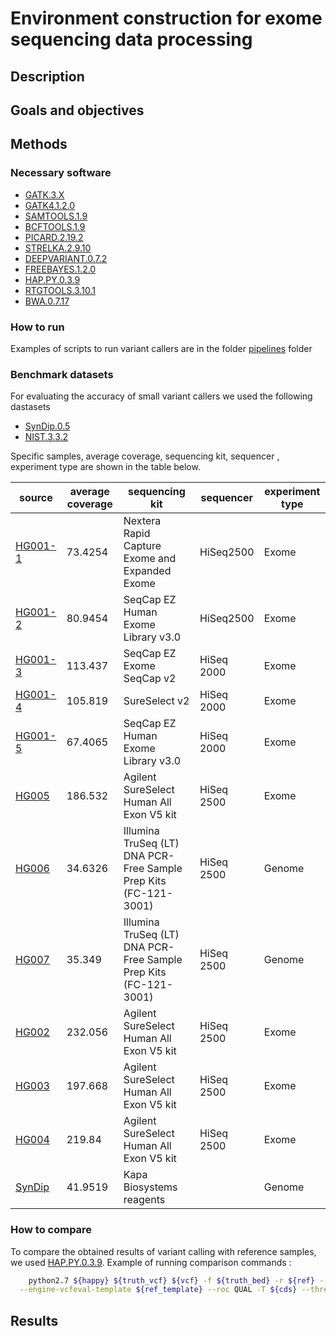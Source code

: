 # Environment construction for exome sequencing data processing

## Description

## Goals and objectives

## Methods

### Necessary software

* [GATK.3.X](https://software.broadinstitute.org/gatk/download/archive)
* [GATK4.1.2.0](https://software.broadinstitute.org/gatk/download/index)
* [SAMTOOLS.1.9](https://github.com/samtools/samtools/releases/tag/1.9)
* [BCFTOOLS.1.9](https://github.com/samtools/bcftools/releases/tag/1.9)
* [PICARD.2.19.2](https://github.com/broadinstitute/picard/releases/tag/2.19.2)
* [STRELKA.2.9.10](https://github.com/Illumina/strelka/releases/tag/v2.9.10)
* [DEEPVARIANT.0.7.2](https://github.com/google/deepvariant/releases/tag/v0.7.2)
* [FREEBAYES.1.2.0](https://github.com/ekg/freebayes/releases/tag/v1.2.0)
* [HAP.PY.0.3.9](https://github.com/Illumina/hap.py/releases/tag/v0.3.9)
* [RTGTOOLS.3.10.1](https://github.com/RealTimeGenomics/rtg-tools/releases/tag/3.10.1)
* [BWA.0.7.17](https://github.com/lh3/bwa/releases/tag/v0.7.17)

### How to run

Examples of scripts to run variant callers are in the folder [pipelines](https://github.com/BI2019CallersBenchmarking/BI2019CallersBenchmarking/tree/master/pipelines) folder

### Benchmark datasets

For evaluating the accuracy of small variant callers we used the following dastasets

* [SynDip.0.5](https://github.com/lh3/CHM-eval/releases/tag/v0.5)
* [NIST.3.3.2](https://github.com/genome-in-a-bottle/giab_latest_release)

Specific samples, average coverage, sequencing kit, sequencer , experiment type are shown in the table below.

| source | average coverage | sequencing kit | sequencer | experiment type |
| --- | --- | --- | --- | --- |
| [HG001-1]() | 73.4254 | Nextera Rapid Capture Exome and Expanded Exome | HiSeq2500 | Exome |
| [HG001-2]() | 80.9454 | SeqCap EZ Human Exome Library v3.0 | HiSeq2500 | Exome |
| [HG001-3]() | 113.437 | SeqCap EZ Exome SeqCap v2 | HiSeq 2000 | Exome |
| [HG001-4]() | 105.819 | SureSelect v2 |HiSeq 2000 | Exome |
| [HG001-5]() | 67.4065 | SeqCap EZ Human Exome Library v3.0 | HiSeq 2000 | Exome |
| [HG005]() | 186.532 | Agilent SureSelect Human All Exon V5 kit | HiSeq 2500 | Exome |
| [HG006]() | 34.6326 | Illumina TruSeq (LT) DNA PCR-Free Sample Prep Kits (FC-121-3001) | HiSeq 2500 | Genome |
| [HG007]() | 35.349 | Illumina TruSeq (LT) DNA PCR-Free Sample Prep Kits (FC-121-3001) | HiSeq 2500 | Genome |
| [HG002]() | 232.056 | Agilent SureSelect Human All Exon V5 kit | HiSeq 2500 | Exome |
| [HG003]() | 197.668 | Agilent SureSelect Human All Exon V5 kit | HiSeq 2500 | Exome |
| [HG004]() | 219.84 | Agilent SureSelect Human All Exon V5 kit | HiSeq 2500 | Exome |
| [SynDip]() | 41.9519 | Kapa Biosystems reagents |  | Genome |

### How to compare
To compare the obtained results of variant calling with reference samples, we used [HAP.PY.0.3.9](https://github.com/Illumina/hap.py/releases/tag/v0.3.9).
Example of running comparison commands :
``` bash
	python2.7 ${happy} ${truth_vcf} ${vcf} -f ${truth_bed} -r ${ref} --engine=vcfeval \
  --engine-vcfeval-template ${ref_template} --roc QUAL -T ${cds} --threads 16 -o ${output_dir}/{$output_filename}
```
## Results
